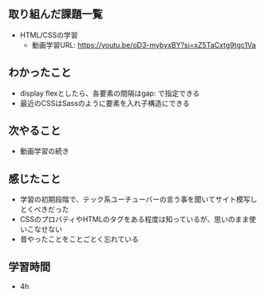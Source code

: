 ## 取り組んだ課題一覧
- HTML/CSSの学習
    - 動画学習URL: https://youtu.be/oD3-mybyxBY?si=xZ5TaCxtg9tgc1Va
## わかったこと
- display flexとしたら、各要素の間隔はgap: で指定できる
- 最近のCSSはSassのように要素を入れ子構造にできる
## 次やること
- 動画学習の続き
## 感じたこと
- 学習の初期段階で、テック系ユーチューバーの言う事を聞いてサイト模写しとくべきだった
- CSSのプロバティやHTMLのタグをある程度は知っているが、思いのまま使いこなせない
- 昔やったことをことごとく忘れている
## 学習時間
- 4h